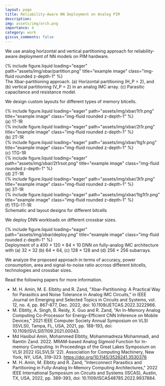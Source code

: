 ```yaml
---
layout: page
title: Reliability-Aware NN Deployment on Analog PIM
description:
img: assets/img/arch.png
importance: 4
category: work
giscus_comments: false
---
```


We use analog horizontal and vertical partitioning approach for reliability-aware deployment of NN models on PIM hardware.

<div class="row justify-content-center">
    <div class="col-sm-12 mt-3 mt-md-0">
        {% include figure.liquid loading="eager" path="assets/img/xbar/partition.png" title="example image" class="img-fluid rounded z-depth-1" %}
    </div>
</div>
<div class="caption">
    The Xbar-partitioning approach. (a) Horizontal partitioning (H_P = 2), and (b) vertical partitioning (V_P = 2) in an analog IMC array. (c) Parasitic capacitance and resistance model.
</div>

We design custom layouts for different types of memory bitcells.

<div class="row">
    <div class="col-sm mt-2 mt-md-0">
        {% include figure.liquid loading="eager" path="assets/img/xbar/1t1r.png" title="example image" class="img-fluid rounded z-depth-1" %}
        <div class="caption">
            (a) 1T-1R
        </div>
    </div>
    <div class="col-sm mt-3 mt-md-0">
        {% include figure.liquid loading="eager" path="assets/img/xbar/2t1r.png" title="example image" class="img-fluid rounded z-depth-1" %}
        <div class="caption">
            (b) 2T-1R
        </div>
    </div>
    <div class="col-sm mt-3 mt-md-0">
        {% include figure.liquid loading="eager" path="assets/img/xbar/1tg1r.png" title="example image" class="img-fluid rounded z-depth-1" %}
        <div class="caption">
            (c) 1TG-1R
        </div>
    </div>
</div>
<div class="row">
    <div class="col-sm mt-2 mt-md-0">
        {% include figure.liquid loading="eager" path="assets/img/xbar/2t1rsot.png" title="example image" class="img-fluid rounded z-depth-1" %}
        <div class="caption">
            (d) 2T-1R
        </div>
    </div>
    <div class="col-sm mt-3 mt-md-0">
        {% include figure.liquid loading="eager" path="assets/img/xbar/3t1r.png" title="example image" class="img-fluid rounded z-depth-1" %}
        <div class="caption">
            (e) 3T-1R
        </div>
    </div>
    <div class="col-sm mt-3 mt-md-0">
        {% include figure.liquid loading="eager" path="assets/img/xbar/1tg1t1r.png" title="example image" class="img-fluid rounded z-depth-1" %}
        <div class="caption">
            (f) 1TG-1T-1R
        </div>
    </div>
</div>

<div class="caption">
    Schematic and layout designs for different bitcells
</div>

We deploy DNN workloads on different crossbar sizes.
<div class="row justify-content-center">
    <div class="col-sm-12 mt-3 mt-md-0">
        {% include figure.liquid loading="eager" path="assets/img/xbar/deploy.png" title="example image" class="img-fluid rounded z-depth-1" %}
    </div>
</div>
<div class="caption">
    Deployment of a 400 × 120 × 84 × 10 DNN on fully-analog IMC architecture with (a) 32 × 32 (b) 64 × 64, (c) 128 × 128 and (d) 256 × 256 subarrays.
</div>

We analyze the proposed approach in terms of accuracy, power consumption, area and signal-to-noise ratio accross different bitcells, technologies and crossbar sizes.

Read the following papers for more information.

- M. H. Amin, M. E. Elbtity and R. Zand, "Xbar-Partitioning: A Practical Way for Parasitics and Noise Tolerance in Analog IMC Circuits," in IEEE Journal on Emerging and Selected Topics in Circuits and Systems, vol. 12, no. 4, pp. 867-877, Dec. 2022, doi: 10.1109/JETCAS.2022.3222966.
- M. Elbtity, A. Singh, B. Reidy, X. Guo and R. Zand, "An In-Memory Analog Computing Co-Processor for Energy-Efficient CNN Inference on Mobile Devices," 2021 IEEE Computer Society Annual Symposium on VLSI (ISVLSI), Tampa, FL, USA, 2021, pp. 188-193, doi: 10.1109/ISVLSI51109.2021.00043.
- Md Hasibul Amin, Mohammed Elbtity, Mohammadreza Mohammadi, and Ramtin Zand. 2022. MRAM-based Analog Sigmoid Function for In-memory Computing. In Proceedings of the Great Lakes Symposium on VLSI 2022 (GLSVLSI '22). Association for Computing Machinery, New York, NY, USA, 319–323. https://doi.org/10.1145/3526241.3530376
- M. H. Amin, M. Elbtity and R. Zand, "Interconnect Parasitics and Partitioning in Fully-Analog In-Memory Computing Architectures," 2022 IEEE International Symposium on Circuits and Systems (ISCAS), Austin, TX, USA, 2022, pp. 389-393, doi: 10.1109/ISCAS48785.2022.9937884.
